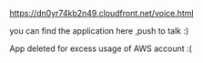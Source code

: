 https://dn0yr74kb2n49.cloudfront.net/voice.html

you can find the application here ,push to talk :)

App deleted for excess usage of AWS account :(
